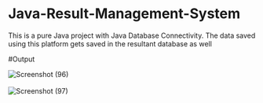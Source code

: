 # Java-Result-Management-System
This is a pure Java project with Java Database Connectivity. The data saved using this platform gets saved in the resultant database as well

#Output

![Screenshot (96)](https://user-images.githubusercontent.com/92260206/177150972-5549b18e-3ceb-4d91-b090-abdff234e89e.png)<br><br>
![Screenshot (97)](https://user-images.githubusercontent.com/92260206/177150978-ec1a0395-2abe-4966-afc7-76714f684e5d.png)
